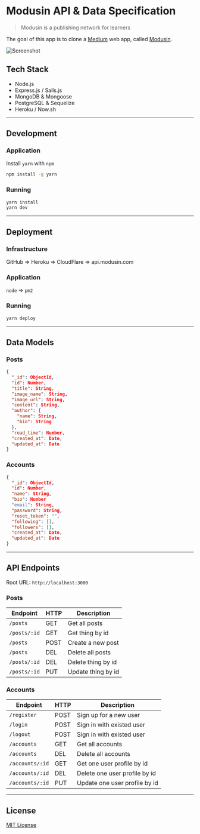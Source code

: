 # Modusin API & Data Specification

> Modusin is a publishing network for learners

The goal of this app is to clone a [Medium](https://medium.com) web app, called [Modusin](https://modusin.com).

![Screenshot](./screenshot.png)

## Tech Stack

- Node.js
- Express.js / Sails.js
- MongoDB & Mongoose
- PostgreSQL & Sequelize
- Heroku / Now.sh

--------------------------------------------------------------------------------

## Development

### Application

Install `yarn` with `npm`

```sh
npm install -g yarn
```

### Running

```sh
yarn install
yarn dev
```

--------------------------------------------------------------------------------

## Deployment

### Infrastructure

GitHub => Heroku => CloudFlare => api.modusin.com

### Application

`node` => `pm2`

### Running

```sh
yarn deploy
```

--------------------------------------------------------------------------------

## Data Models

### Posts

```json
{
  "_id": ObjectId,
  "id": Number,
  "title": String,
  "image_name": String,
  "image_url": String,
  "content": String,
  "author": {
    "name": String,
    "bio": String
  },
  "read_time": Number,
  "created_at": Date,
  "updated_at": Date
}
```

### Accounts

```json
{
  "_id": ObjectId,
  "id": Number,
  "name": String,
  "bio": Number
  "email": String,
  "password": String,
  "reset_token": "",
  "following": [],
  "followers": [],
  "created_at": Date,
  "updated_at": Date
}
```

--------------------------------------------------------------------------------

## API Endpoints

Root URL: `http://localhost:3000`

### Posts

| Endpoint     | HTTP | Description |
|--------------|------|-------------|
| `/posts`     | GET  | Get all posts
| `/posts/:id` | GET  | Get thing by id
| `/posts`     | POST | Create a new post
| `/posts`     | DEL  | Delete all posts
| `/posts/:id` | DEL  | Delete thing by id
| `/posts/:id` | PUT  | Update thing by id

### Accounts

| Endpoint        | HTTP | Description |
|-----------------|------|-------------|
| `/register`     | POST | Sign up for a new user
| `/login`        | POST | Sign in with existed user
| `/logout`       | POST | Sign in with existed user
| `/accounts`     | GET  | Get all accounts
| `/accounts`     | DEL  | Delete all accounts
| `/accounts/:id` | GET  | Get one user profile by id
| `/accounts/:id` | DEL  | Delete one user profile by id
| `/accounts/:id` | PUT  | Update one user profile by id

--------------------------------------------------------------------------------

## License

[MIT License](./LICENSE)
